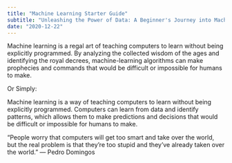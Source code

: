 ```yaml
---
title: "Machine Learning Starter Guide"
subtitle: "Unleashing the Power of Data: A Beginner's Journey into Machine Learning"
date: "2020-12-22"
---
```


Machine learning is a regal art of teaching computers to learn without being explicitly programmed. By analyzing the collected wisdom of the ages and identifying the royal decrees, machine-learning algorithms can make prophecies and commands that would be difficult or impossible for humans to make.

Or Simply:

Machine learning is a way of teaching computers to learn without being explicitly programmed. Computers can learn from data and identify patterns, which allows them to make predictions and decisions that would be difficult or impossible for humans to make.

“People worry that computers will get too smart and take over the world, but the real problem is that they’re too stupid and they’ve already taken over the world.” — Pedro Domingos